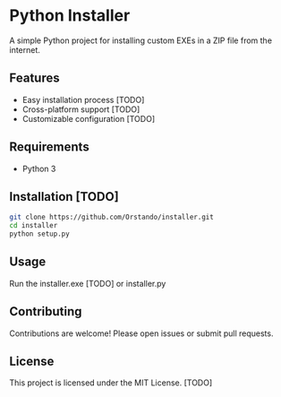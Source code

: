 # Python Installer

A simple Python project for installing custom EXEs in a ZIP file from the internet.

## Features

- Easy installation process [TODO]
- Cross-platform support [TODO]
- Customizable configuration [TODO]

## Requirements

- Python 3

## Installation [TODO]

```bash
git clone https://github.com/Orstando/installer.git
cd installer
python setup.py
```

## Usage

Run the installer.exe [TODO] or installer.py

## Contributing

Contributions are welcome! Please open issues or submit pull requests.

## License

This project is licensed under the MIT License. [TODO]
